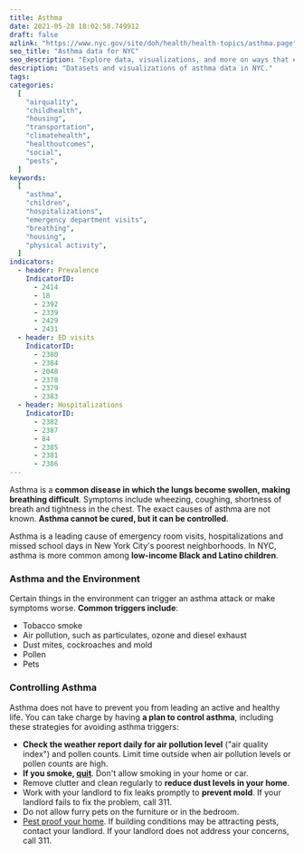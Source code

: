 ```yaml
---
title: Asthma
date: 2021-05-28 18:02:58.749912
draft: false
azlink: "https://www.nyc.gov/site/doh/health/health-topics/asthma.page"
seo_title: "Asthma data for NYC"
seo_description: "Explore data, visualizations, and more on ways that environments shape health in New York City's neighborhoods."
description: "Datasets and visualizations of asthma data in NYC."
tags:
categories:
  [
    "airquality",
    "childhealth",
    "housing",
    "transportation",
    "climatehealth",
    "healthoutcomes",
    "social",
    "pests",
  ]
keywords:
  [
    "asthma",
    "children",
    "hospitalizations",
    "emergency department visits",
    "breathing",
    "housing",
    "physical activity",
  ]
indicators:
  - header: Prevalence
    IndicatorID:
      - 2414
      - 18
      - 2392
      - 2339
      - 2429
      - 2431
  - header: ED visits
    IndicatorID:
      - 2380
      - 2384
      - 2048
      - 2378
      - 2379
      - 2383
  - header: Hospitalizations
    IndicatorID:
      - 2382
      - 2387
      - 84
      - 2385
      - 2381
      - 2386
---
```


Asthma is a **common disease in which the lungs become swollen, making breathing difficult**. Symptoms include wheezing, coughing, shortness of breath and tightness in the chest. The exact causes of asthma are not known. **Asthma cannot be cured, but it can be controlled**.

Asthma is a leading cause of emergency room visits, hospitalizations and missed school days in New York City's poorest neighborhoods. In NYC, asthma is more common among **low-income Black and Latino children**.

### Asthma and the Environment

Certain things in the environment can trigger an asthma attack or make symptoms worse. **Common triggers include**:

- Tobacco smoke
- Air pollution, such as particulates, ozone and diesel exhaust
- Dust mites, cockroaches and mold
- Pollen
- Pets

### Controlling Asthma

Asthma does not have to prevent you from leading an active and healthy life. You can take charge by having **a plan to control asthma**, including these strategies for avoiding asthma triggers:

- **Check the weather report daily for air pollution level** ("air quality index") and pollen counts. Limit time outside when air pollution levels or pollen counts are high.
- **If you smoke, [quit](http://www1.nyc.gov/site/doh/health/health-topics/smoking-how-to-quit.page "NYC Quits")**. Don't allow smoking in your home or car.
- Remove clutter and clean regularly to **reduce dust levels in your home**.
- Work with your landlord to fix leaks promptly to **prevent mold**. If your landlord fails to fix the problem, call 311.
- Do not allow furry pets on the furniture or in the bedroom.
- [Pest proof your home](http://www1.nyc.gov/site/doh/health/health-topics/pests-and-pesticides.page). If building conditions may be attracting pests, contact your landlord. If your landlord does not address your concerns, call 311.

